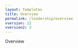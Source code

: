 ```yaml
---
layout: templates
title: Overview
permalink: /leadership/overview
vversion: 12
vversion2: 3
---
```


Overview
